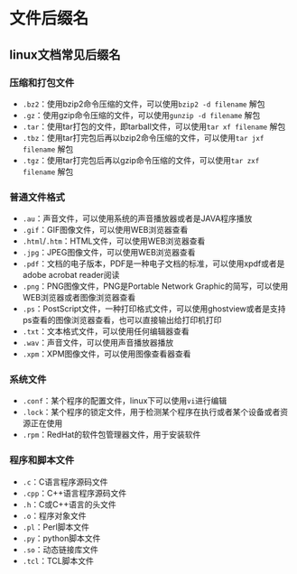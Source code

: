 # 文件后缀名
## linux文档常见后缀名
### 压缩和打包文件
* `.bz2`：使用bzip2命令压缩的文件，可以使用`bzip2 -d filename` 解包
* `.gz`：使用gzip命令压缩的文件，可以使用`gunzip -d filename` 解包
* `.tar`：使用tar打包的文件，即tarball文件，可以使用`tar xf filename` 解包
* `.tbz`：使用tar打完包后再以bzip2命令压缩的文件，可以使用`tar jxf filename` 解包
* `.tgz`：使用tar打完包后再以gzip命令压缩的文件，可以使用`tar zxf filename` 解包

### 普通文件格式
* `.au`：声音文件，可以使用系统的声音播放器或者是JAVA程序播放
* `.gif`：GIF图像文件，可以使用WEB浏览器查看
* `.html`/`.htm`：HTML文件，可以使用WEB浏览器查看
* `.jpg`：JPEG图像文件，可以使用WEB浏览器查看
* `.pdf`：文档的电子版本，PDF是一种电子文档的标准，可以使用xpdf或者是adobe acrobat reader阅读
* `.png`：PNG图像文件，PNG是Portable Network Graphic的简写，可以使用WEB浏览器或者图像浏览器查看
* `.ps`：PostScript文件，一种打印格式文件，可以使用ghostview或者是支持ps查看的图像浏览器查看，也可以直接输出给打印机打印
* `.txt`：文本格式文件，可以使用任何编辑器查看
* `.wav`：声音文件，可以使用声音播放器播放
* `.xpm`：XPM图像文件，可以使用图像查看器查看

### 系统文件
* `.conf`：某个程序的配置文件，linux下可以使用`vi`进行编辑
* `.lock`：某个程序的锁定文件，用于检测某个程序在执行或者某个设备或者资源正在使用
* `.rpm`：RedHat的软件包管理器文件，用于安装软件

### 程序和脚本文件
* `.c`：C语言程序源码文件
* `.cpp`：C++语言程序源码文件
* `.h`：C或C++语言的头文件
* `.o`：程序对象文件
* `.pl`：Perl脚本文件
* `.py`：python脚本文件
* `.so`：动态链接库文件
* `.tcl`：TCL脚本文件